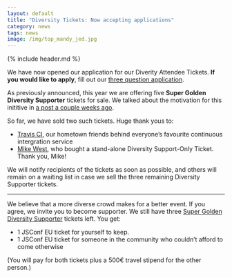 ```yaml
---
layout: default
title: "Diversity Tickets: Now accepting applications"
category: news
tags: news
image: /img/top_mandy_jed.jpg
---
```


{% include header.md %}

We have now opened our application for our Diverity Attendee Tickets. **If you would like to apply**, fill out our [three question application](https://docs.google.com/forms/d/1DW0Fudmcnw5Swr-CX1Kipm7qhsIrQieIxZLWt6SKREU/viewform).

As previously announced, this year we are offering five **Super Golden Diversity Supporter** tickets for sale. We talked about the motivation for this inititive in [a post a couple weeks ago](http://2014.jsconf.eu/news/2014/08/15/diversity-tickets.html).

So far, we have sold two such tickets. Huge thank yous to:

- [Travis CI](https://travis-ci.org/), our hometown friends behind everyone’s favourite continuous intergration service
- [Mike West](https://twitter.com/mikewest), who bought a stand-alone Diversity Support-Only Ticket. Thank you, Mike!

We will notify recipients of the tickets as soon as possible, and others will remain on a waiting list in case we sell the three remaining Diversity Supporter tickets.

---

We believe that a more diverse crowd makes for a better event. If you agree, we invite you to become supporter. We still have three [Super Golden Diversity Supporter](https://ti.to/jsconfeu/jsconf-eu-2014?release_id=7fszx8vpdxs) tickets left. You get:

- 1 JSConf EU ticket for yourself to keep.
- 1 JSConf EU ticket for someone in the community who couldn’t afford to come otherwise

(You will pay for both tickets plus a 500€ travel stipend for the other person.)
